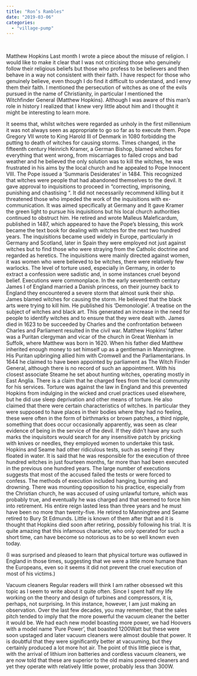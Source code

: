 ```yaml
---
title: "Ron’s Rambles"
date: "2019-03-06"
categories: 
  - "village-pump"
---
```


 

Matthew Hopkins Last month I wrote a piece about the misuse of religion. I would like to make it clear that I was not criticising those who genuinely follow their religious beliefs but those who profess to be believers and then behave in a way not consistent with their faith. I have respect for those who genuinely believe, even though I do find it difficult to understand, and I envy them their faith. I mentioned the persecution of witches as one of the evils pursued in the name of Christianity, in particular I mentioned the Witchfinder General (Matthew Hopkins). Although I was aware of this man’s role in history I realized that I knew very little about him and I thought it might be interesting to learn more.

It seems that, whilst witches were regarded as unholy in the first millennium it was not always seen as appropriate to go so far as to execute them. Pope Gregory VII wrote to King Harold III of Denmark in 1080 forbidding the putting to death of witches for causing storms. Times changed, in the fifteenth century Heinrich Kramer, a German Bishop, blamed witches for everything that went wrong, from miscarriages to failed crops and bad weather and he believed the only solution was to kill the witches, he was frustrated in his aims by the local church and he appealed to Pope Innocent VIII. The Pope issued a ‘Summaris Desiderates’ in 1484. This recognized that witches were people that had abandoned themselves to the devil. It gave approval to inquisitions to proceed in “correcting, imprisoning, punishing and chastising “. It did not necessarily recommend killing but it threatened those who impeded the work of the inquisitions with ex-communication. It was aimed specifically at Germany and It gave Kramer the green light to pursue his inquisitions but his local church authorities continued to obstruct him. He retired and wrote Malleus Maleficardum, published in 1487, which appeared to have the Pope’s blessing, this work became the text book for dealing with witches for the next two hundred years. The inquisitions became used widely in Europe, particularly in Germany and Scotland, later in Spain they were employed not just against witches but to find those who were straying from the Catholic doctrine and regarded as heretics. The inquisitions were mainly directed against women, it was women who were believed to be witches, there were relatively few warlocks. The level of torture used, especially in Germany, in order to extract a confession were sadistic and, in some instances cruel beyond belief. Executions were commonplace. In the early seventeenth century James I of England married a Danish princess, on their journey back to England they encountered a severe storm that almost sunk their ship. James blamed witches for causing the storm. He believed that the black arts were trying to kill him. He published his ‘Demonologie’. A treatise on the subject of witches and black art. This generated an increase in the need for people to identify witches and to ensure that they were dealt with. James died in 1623 to be succeeded by Charles and the confrontation between Charles and Parliament resulted in the civil war. Matthew Hopkins’ father was a Puritan clergyman and vicar of the church in Great Wenham in Suffolk, where Matthew was born in 1620. When his father died Matthew inherited enough money to set himself up as a gentleman in Manningtree. His Puritan upbringing allied him with Cromwell and the Parliamentarians. In 1644 he claimed to have been appointed by parliament as The Witch Finder General, although there is no record of such an appointment. With his closest associate Steame he set about hunting witches, operating mostly in East Anglia. There is a claim that he charged fees from the local community for his services. Torture was against the law in England and this prevented Hopkins from indulging in the wicked and cruel practices used elsewhere, but he did use sleep deprivation and other means of torture. He also claimed that there were certain characteristics of witches. In particular they were supposed to have places in their bodies where they had no feeling, these were often in the form of birthmarks or brown patches, a third nipple, something that does occur occasionally apparently, was seen as clear evidence of being in the service of the devil. If they didn’t have any such marks the inquisitors would search for any insensitive patch by pricking with knives or needles, they employed women to undertake this task. Hopkins and Seame had other ridiculous tests, such as seeing if they floated in water. It is said that he was responsible for the execution of three hundred witches in just fourteen months, far more than had been executed in the previous one hundred years. The large number of executions suggests that most of the accused failed the tests or were forced to confess. The methods of execution included hanging, burning and drowning. There was mounting opposition to his practice, especially from the Christian church, he was accused of using unlawful torture, which was probably true, and eventually he was charged and that seemed to force him into retirement. His entire reign lasted less than three years and he must have been no more than twenty-five. He retired to Manningtree and Seame retired to Bury St Edmunds. Little is known of them after that and it is thought that Hopkins died soon after retiring, possibly following his trial. It is quite amazing that this infamous character, who only operated for such a short time, can have become so notorious as to be so well known even today.

(I was surprised and pleased to learn that physical torture was outlawed in England in those times, suggesting that we were a little more humane than the Europeans, even so it seems it did not prevent the cruel execution of most of his victims.)

Vacuum cleaners Regular readers will think I am rather obsessed wit this topic as I seem to write about it quite often. Since I spent half my life working on the theory and design of turbines and compressors, it is, perhaps, not surprising. In this instance, however, I am just making an observation. Over the last few decades, you may remember, that the sales pitch tended to imply that the more powerful the vacuum cleaner the better it would be. We had each new model boasting more power, we had Hoovers with a model name ‘Pure Power’, that boasted 1200Watt but these were soon upstaged and later vacuum cleaners were almost double that power. It is doubtful that they were significantly better at vacuuming, but they certainly produced a lot more hot air. The point of this little piece is that, with the arrival of lithium iron batteries and cordless vacuum cleaners, we are now told that these are superior to the old mains powered cleaners and yet they operate with relatively little power, probably less than 300W.
